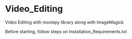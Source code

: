 # Video_Editing
Video Editing with moviepy library along with ImageMagick

Before starting, follow steps on Installation_Requirements.txt
